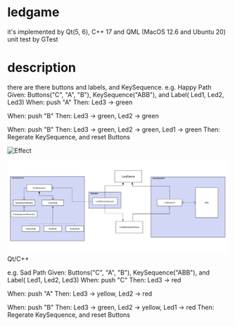 # ledgame
it's implemented by Qt(5, 6), C++ 17 and QML (MacOS 12.6 and Ubuntu 20)
unit test by GTest

# description
there are there buttons and labels, and KeySequence.
e.g. Happy Path
Given: Buttons("C", "A", "B"), KeySequence("ABB"), and Label( Led1, Led2, Led3)
When: push "A"
Then: Led3 -> green

When: push "B"
Then: Led3 -> green, Led2 -> green

When: push "B"
Then: Led3 -> green, Led2 -> green, Led1 -> green
Then: Regerate KeySequence, and reset Buttons

![Effect](https://github.com/ronoaer/ledgame/blob/main/docs/ui.png)

![Framework](https://github.com/ronoaer/ledgame_qml/blob/main/docs/framework.png)
Qt/C++

e.g. Sad Path
Given: Buttons("C", "A", "B"), KeySequence("ABB"), and Label( Led1, Led2, Led3)
When: push "C"
Then: Led3 -> red

When: push "A"
Then: Led3 -> yellow, Led2 -> red

When: push "B"
Then: Led3 -> green, Led2 -> yellow, Led1 -> red
Then: Regerate KeySequence, and reset Buttons
